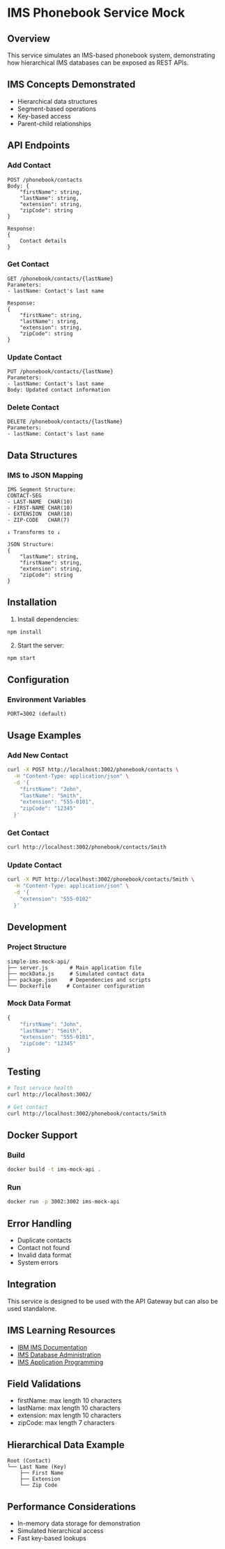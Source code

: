 # IMS Phonebook Service Mock

## Overview
This service simulates an IMS-based phonebook system, demonstrating how hierarchical IMS databases can be exposed as REST APIs.

## IMS Concepts Demonstrated
- Hierarchical data structures
- Segment-based operations
- Key-based access
- Parent-child relationships

## API Endpoints

### Add Contact
```
POST /phonebook/contacts
Body: {
    "firstName": string,
    "lastName": string,
    "extension": string,
    "zipCode": string
}

Response:
{
    Contact details
}
```

### Get Contact
```
GET /phonebook/contacts/{lastName}
Parameters:
- lastName: Contact's last name

Response:
{
    "firstName": string,
    "lastName": string,
    "extension": string,
    "zipCode": string
}
```

### Update Contact
```
PUT /phonebook/contacts/{lastName}
Parameters:
- lastName: Contact's last name
Body: Updated contact information
```

### Delete Contact
```
DELETE /phonebook/contacts/{lastName}
Parameters:
- lastName: Contact's last name
```

## Data Structures

### IMS to JSON Mapping
```
IMS Segment Structure:
CONTACT-SEG
- LAST-NAME  CHAR(10)
- FIRST-NAME CHAR(10)
- EXTENSION  CHAR(10)
- ZIP-CODE   CHAR(7)

↓ Transforms to ↓

JSON Structure:
{
    "lastName": string,
    "firstName": string,
    "extension": string,
    "zipCode": string
}
```

## Installation

1. Install dependencies:
```bash
npm install
```

2. Start the server:
```bash
npm start
```

## Configuration

### Environment Variables
```
PORT=3002 (default)
```

## Usage Examples

### Add New Contact
```bash
curl -X POST http://localhost:3002/phonebook/contacts \
  -H "Content-Type: application/json" \
  -d '{
    "firstName": "John",
    "lastName": "Smith",
    "extension": "555-0101",
    "zipCode": "12345"
  }'
```

### Get Contact
```bash
curl http://localhost:3002/phonebook/contacts/Smith
```

### Update Contact
```bash
curl -X PUT http://localhost:3002/phonebook/contacts/Smith \
  -H "Content-Type: application/json" \
  -d '{
    "extension": "555-0102"
  }'
```

## Development

### Project Structure
```
simple-ims-mock-api/
├── server.js       # Main application file
├── mockData.js     # Simulated contact data
├── package.json    # Dependencies and scripts
└── Dockerfile     # Container configuration
```

### Mock Data Format
```javascript
{
    "firstName": "John",
    "lastName": "Smith",
    "extension": "555-0101",
    "zipCode": "12345"
}
```

## Testing
```bash
# Test service health
curl http://localhost:3002/

# Get contact
curl http://localhost:3002/phonebook/contacts/Smith
```

## Docker Support

### Build
```bash
docker build -t ims-mock-api .
```

### Run
```bash
docker run -p 3002:3002 ims-mock-api
```

## Error Handling
- Duplicate contacts
- Contact not found
- Invalid data format
- System errors

## Integration
This service is designed to be used with the API Gateway but can also be used standalone.

## IMS Learning Resources
- [IBM IMS Documentation](https://www.ibm.com/docs/en/ims)
- [IMS Database Administration](https://www.ibm.com/docs/en/ims/15.2.0?topic=administration-database)
- [IMS Application Programming](https://www.ibm.com/docs/en/ims/15.2.0?topic=programming-application)

## Field Validations
- firstName: max length 10 characters
- lastName: max length 10 characters
- extension: max length 10 characters
- zipCode: max length 7 characters

## Hierarchical Data Example
```
Root (Contact)
└── Last Name (Key)
    ├── First Name
    ├── Extension
    └── Zip Code
```

## Performance Considerations
- In-memory data storage for demonstration
- Simulated hierarchical access
- Fast key-based lookups
